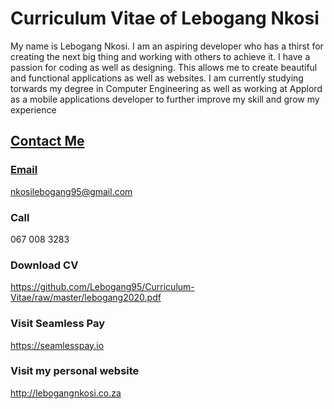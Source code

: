 # Curriculum Vitae of Lebogang Nkosi

My name is Lebogang Nkosi.
I am an aspiring developer who has
a thirst for creating the next big thing
and working with others to achieve it.
I have a passion for coding as well as
designing. This allows me to create
beautiful and functional applications
as well as websites. I am currently
studying torwards my degree in Computer
Engineering as well as working at Applord
as a mobile applications developer
to further improve my skill and grow
my experience

<a href="/images/myw3schoolsimage.jpg" download>
  
## Contact Me
### Email

nkosilebogang95@gmail.com

### Call

067 008 3283

### Download CV

https://github.com/Lebogang95/Curriculum-Vitae/raw/master/lebogang2020.pdf

### Visit Seamless Pay

https://seamlesspay.io

### Visit my personal website

http://lebogangnkosi.co.za
